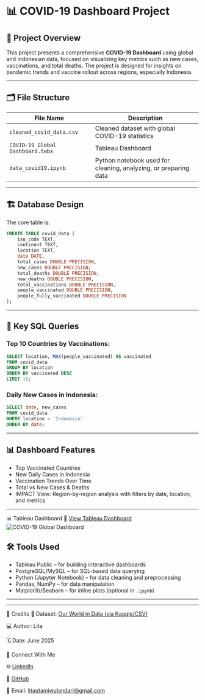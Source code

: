 
# 📊 COVID-19 Dashboard Project

## 📁 Project Overview
This project presents a comprehensive **COVID-19 Dashboard** using global and Indonesian data, focused on visualizing key metrics such as new cases, vaccinations, and total deaths. The project is designed for insights on pandemic trends and vaccine rollout across regions, especially Indonesia.

---

## 🗂️ File Structure

| File Name                 | Description |
|--------------------------|-------------|
| `cleaned_covid_data.csv` | Cleaned dataset with global COVID-19 statistics |
| `COVID-19 Global Dashboard.twbx`          | Tableau Dashboard |
| `data_covid19.ipynb`     | Python notebook used for cleaning, analyzing, or preparing data |

---

## 🏗️ Database Design

The core table is:

```sql
CREATE TABLE covid_data (
    iso_code TEXT,
    continent TEXT,
    location TEXT,
    date DATE,
    total_cases DOUBLE PRECISION,
    new_cases DOUBLE PRECISION,
    total_deaths DOUBLE PRECISION,
    new_deaths DOUBLE PRECISION,
    total_vaccinations DOUBLE PRECISION,
    people_vaccinated DOUBLE PRECISION,
    people_fully_vaccinated DOUBLE PRECISION
);
```

---

## 📌 Key SQL Queries

### Top 10 Countries by Vaccinations:
```sql
SELECT location, MAX(people_vaccinated) AS vaccinated
FROM covid_data
GROUP BY location
ORDER BY vaccinated DESC
LIMIT 10;
```

### Daily New Cases in Indonesia:
```sql
SELECT date, new_cases
FROM covid_data
WHERE location = 'Indonesia'
ORDER BY date;
```

---

## 📊 Dashboard Features

- Top Vaccinated Countries
- New Daily Cases in Indonesia
- Vaccination Trends Over Time
- Total vs New Cases & Deaths
- IMPACT View: Region-by-region analysis with filters by date, location, and metrics

---
📊 Tableau Dashboard
🔗 [View Tableau Dashboard](https://public.tableau.com/app/profile/lita/viz/COVID-19GlobalDashboard_17504317088400/COVID-19GlobalDashboard)
![COVID-19 Global Dashboard](https://github.com/user-attachments/assets/7cceae12-f62b-40b8-a500-02e098cc7c5e)


## 🛠️ Tools Used

- Tableau Public – for building interactive dashboards
- PostgreSQL/MySQL – for SQL-based data querying
- Python (Jupyter Notebook) – for data cleaning and preprocessing
- Pandas, NumPy – for data manipulation
- Matplotlib/Seaborn – for inline plots (optional in `.ipynb`)

---
---

🧷 Credits
📂 Dataset: [Our World in Data (via Kaggle/CSV)](https://docs.owid.io/projects/covid/en/latest/dataset.html)

💻 Author: Lita

🗓 Date: June 2025

📎 Connect With Me

🌐 [LinkedIn](https://www.linkedin.com/in/lita-utami-wulandari/)

💼 [GitHub](https://github.com/litascripts)

📧 Email: litautamiwulandari@gmail.com
